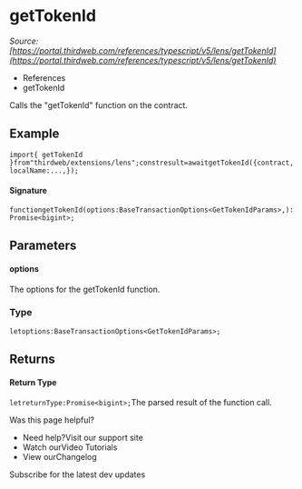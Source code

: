 # getTokenId

*Source: [https://portal.thirdweb.com/references/typescript/v5/lens/getTokenId](https://portal.thirdweb.com/references/typescript/v5/lens/getTokenId)*

* References
* getTokenId

Calls the "getTokenId" function on the contract.

## Example

`import{ getTokenId }from"thirdweb/extensions/lens";constresult=awaitgetTokenId({contract,localName:...,});`
#### Signature

`functiongetTokenId(options:BaseTransactionOptions<GetTokenIdParams>,):Promise<bigint>;`
## Parameters

#### options

The options for the getTokenId function.

### Type

`letoptions:BaseTransactionOptions<GetTokenIdParams>;`
## Returns

#### Return Type

`letreturnType:Promise<bigint>;`The parsed result of the function call.

Was this page helpful?

* Need help?Visit our support site
* Watch ourVideo Tutorials
* View ourChangelog

Subscribe for the latest dev updates

